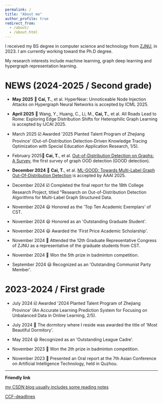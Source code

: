 ```yaml
---
permalink: /
title: "About me"
author_profile: true
redirect_from: 
  - /about/
  - /about.html
---
```


I received my BS degree in computer science and technology from [ZJNU](https://www.zjnu.edu.cn/main.htm), in 2023. I am currently working toward the Ph.D degree.

My research interests include machine learning, graph deep learning and hypergraph representation learning.


# NEWS (2024-2025 / Second grade)

* **May 2025** 📰 **Cai, T.**, et al. HyperNear: Unnoticeable Node Injection Attacks on Hypergraph Neural Networks is accepted by ICML 2025.

* **April 2025** 📰 Wang, Y., Huang, C., Li, M., **Cai, T.**, et al. All Roads Lead to Rome: Exploring Edge Distribution Shifts for Heterophilic Graph Learning is accepted by IJCAI 2025.

* March 2025 ☑️ Awarded '2025 Planted Talent Program of Zhejiang Province' (Out-of-Distribution Detection-Driven Knowledge Tracing Optimization with Special Education Application Research, 1/5).

* February 2025📰 **Cai, T.**, et al. [Out-of-Distribution Detection on Graphs: A Survey](http://arxiv.org/html/2502.08105v1), the first survey of graph OOD detection (GOOD detection).

* **December 2024** 📰 **Cai, T.**, et al. [ML-GOOD: Towards Multi-Label Graph Out-Of-Distribution Detection](https://ojs.aaai.org/index.php/AAAI/article/view/33718) is accepted by AAAI 2025.

* December 2024 ☑️ Completed the final report for the 18th College Research Project, titled "Research on Out-of-Distribution Detection Algorithms for Multi-Label Graph Structured Data.
  
* November 2024 😃 Honored as the 'Top Ten Academic Exemplars' of CST.
  
* November 2024 😃 Honored as an 'Outstanding Graduate Student'.
  
* November 2024 😃 Awarded the 'First Price Academic Scholarship'.
  
* November 2024 👣 Attended the 12th Graduate Representative Congress of ZJNU as a representative of the graduate students from CST.

* November 2024 🏅 Won the 5th prize in badminton competition.

* September 2024 😃 Recognized as an 'Outstanding Communist Party Member'.


# 2023-2024 / First grade

* July 2024 ☑️ Awarded '2024 Planted Talent Program of Zhejiang Province' (An Accurate Learning Prediction System for Focusing on Unbalanced Data in Online Learning, 2/5).

* July 2024 🏅 The dormitory where I reside was awarded the title of 'Most Beautiful Dormitory'.
  
* May 2024 😃 Recognized as an 'Outstanding League Cadre'.
  
* November 2023 🏅 Won the 2th prize in badminton competition.
  
* November 2023 👣 Presented an Oral report at the 7th Asian Conference on Artificial Intelligence Technology, held in Quzhou.


---
**Friendly link**

[my CSDN blog usually includes some reading notes](https://blog.csdn.net/bocaiaichila?type=blog)

[CCF-deadlines](https://ccfddl.com/)
